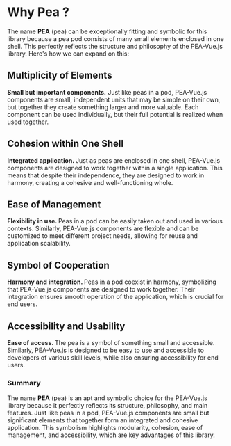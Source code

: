 # Why Pea ?

The name <b class="text-[#d5e47c]">PEA</b> (pea) can be exceptionally fitting and symbolic for this library because a pea pod consists of many small elements enclosed in one shell. This perfectly reflects the structure and philosophy of the PEA-Vue.js library. Here's how we can expand on this:

## Multiplicity of Elements

<b class="text-[#d5e47c]">Small but important components.</b> Just like peas in a pod, PEA-Vue.js components are small, independent units that may be simple on their own, but together they create something larger and more valuable. Each component can be used individually, but their full potential is realized when used together.

## Cohesion within One Shell

<b class="text-[#d5e47c]">Integrated application. </b> Just as peas are enclosed in one shell, PEA-Vue.js components are designed to work together within a single application. This means that despite their independence, they are designed to work in harmony, creating a cohesive and well-functioning whole.

## Ease of Management

<b class="text-[#d5e47c]">Flexibility in use. </b> Peas in a pod can be easily taken out and used in various contexts. Similarly, PEA-Vue.js components are flexible and can be customized to meet different project needs, allowing for reuse and application scalability.

## Symbol of Cooperation

<b class="text-[#d5e47c]">Harmony and integration. </b> Peas in a pod coexist in harmony, symbolizing that PEA-Vue.js components are designed to work together. Their integration ensures smooth operation of the application, which is crucial for end users.

## Accessibility and Usability

<b class="text-[#d5e47c]">Ease of access. </b> The pea is a symbol of something small and accessible. Similarly, PEA-Vue.js is designed to be easy to use and accessible to developers of various skill levels, while also ensuring accessibility for end users.

### Summary

The name <b class="text-[#d5e47c]">PEA</b> (pea) is an apt and symbolic choice for the PEA-Vue.js library because it perfectly reflects its structure, philosophy, and main features. Just like peas in a pod, PEA-Vue.js components are small but significant elements that together form an integrated and cohesive application. This symbolism highlights modularity, cohesion, ease of management, and accessibility, which are key advantages of this library.
